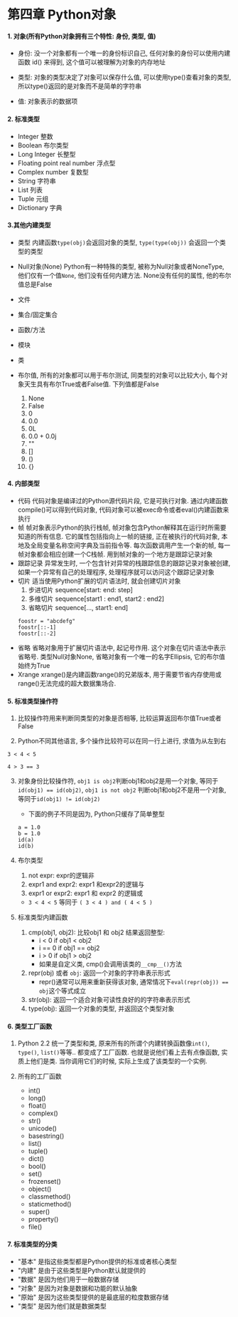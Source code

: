 # 第四章 Python对象

#### 1. 对象(所有Python对象拥有三个特性: 身份, 类型, 值)

* 身份: 没一个对象都有一个唯一的身份标识自己, 任何对象的身份可以使用内建函数 id() 来得到, 这个值可以被理解为对象的内存地址

* 类型: 对象的类型决定了对象可以保存什么值, 可以使用type()查看对象的类型, 所以type()返回的是对象而不是简单的字符串

* 值: 对象表示的数据项


#### 2. 标准类型
* Integer 整数
* Boolean 布尔类型
* Long Integer 长整型
* Floating point real number 浮点型
* Complex number 复数型
* String 字符串
* List 列表
* Tuple 元组
* Dictionary 字典

#### 3.其他内建类型
* 类型
    内建函数`type(obj)`会返回对象的类型, `type(type(obj))` 会返回一个类型的类型

* Null对象(None)
    Python有一种特殊的类型, 被称为Null对象或者NoneType, 他们仅有一个值`None`, 他们没有任何内建方法. None没有任何的属性, 他的布尔值总是False

* 文件
* 集合/固定集合
* 函数/方法
* 模块
* 类


* 布尔值, 所有的对象都可以用于布尔测试, 同类型的对象可以比较大小, 每个对象天生具有布尔True或者False值. 下列值都是False
    1. None
    2. False
    3. 0
    4. 0.0
    5. 0L
    6. 0.0 + 0.0j
    7. ""
    8. []
    9. ()
    10. {}





#### 4. 内部类型
* 代码
    代码对象是编译过的Python源代码片段, 它是可执行对象. 通过内建函数compile()可以得到代码对象, 代码对象可以被exec命令或者eval()内建函数来执行
* 帧
    帧对象表示Python的执行栈帧, 帧对象包含Python解释其在运行时所需要知道的所有信息. 它的属性包括指向上一帧的链接, 正在被执行的代码对象, 本地及全局变量名称空间字典及当前指令等. 每次函数调用产生一个新的帧, 每一帧对象都会相应创建一个C栈帧. 用到帧对象的一个地方是跟踪记录对象
* 跟踪记录
    异常发生时, 一个包含针对异常的栈跟踪信息的跟踪记录对象被创建, 如果一个异常有自己的处理程序, 处理程序就可以访问这个跟踪记录对象
* 切片
    适当使用Python扩展的切片语法时, 就会创建切片对象
    1. 步进切片
        sequence[start: end: step]
    2. 多维切片
        sequence[start1 : end1, start2 : end2]
    3. 省略切片
        sequence[..., start1: end]
    ```
    foostr = "abcdefg"
    foostr[::-1]
    foostr[::-2]
    ```
* 省略
    省略对象用于扩展切片语法中, 起记号作用. 这个对象在切片语法中表示省略号. 类型Null对象None, 省略对象有一个唯一的名字Ellipsis, 它的布尔值始终为True
* Xrange
    xrange()是内建函数range()的兄弟版本, 用于需要节省内存使用或range()无法完成的超大数据集场合.



#### 5. 标准类型操作符
1. 比较操作符用来判断同类型的对象是否相等, 比较运算返回布尔值True或者False

2. Python不同其他语言, 多个操作比较符可以在同一行上进行, 求值为从左到右
```
3 < 4 < 5

4 > 3 == 3
```

3. 对象身份比较操作符, `obj1 is obj2`判断obj1和obj2是用一个对象, 等同于`id(obj1) == id(obj2)`, `obj1 is not obj2` 判断obj1和obj2不是用一个对象, 等同于`id(obj1) != id(obj2)`
    * 下面的例子不同是因为, Python只缓存了简单整型
    ```
    a = 1.0
    b = 1.0
    id(a)
    id(b)
    ```

4. 布尔类型
    1. not expr: expr的逻辑非
    2. expr1 and expr2: expr1 和expr2的逻辑与
    3. expr1 or expr2: expr1 和 expr2 的逻辑或
    * `3 < 4 < 5` 等同于 `( 3 < 4 ) and ( 4 < 5 )`

5. 标准类型内建函数
    1. cmp(obj1, obj2): 比较obj1 和 obj2 结果返回整型:
        * i < 0 if obj1 < obj2
        * i == 0 if obj1 == obj2
        * i > 0 if obj1 > obj2
        * 如果是自定义类, cmp()会调用该类的`__cmp__()`方法
    2. repr(obj) 或者 `obj`: 返回一个对象的字符串表示形式
        * repr()通常可以用来重新获得该对象, 通常情况下`eval(repr(obj)) == obj`这个等式成立
    3. str(obj): 返回一个适合对象可读性良好的的字符串表示形式
    4. type(obj): 返回一个对象的类型, 并返回这个类型对象



#### 6. 类型工厂函数
1. Python 2.2 统一了类型和类, 原来所有的所谓个内建转换函数像`int()`, `type()`, `list()`等等.. 都变成了工厂函数. 也就是说他们看上去有点像函数, 实质上他们是类. 当你调用它们的时候, 实际上生成了该类型的一个实例.

2. 所有的工厂函数
    * int()
    * long()
    * float()
    * complex()
    * str()
    * unicode()
    * basestring()
    * list()
    * tuple()
    * dict()
    * bool()
    * set()
    * frozenset()
    * object()
    * classmethod()
    * staticmethod()
    * super()
    * property()
    * file()


#### 7. 标准类型的分类
* "基本" 是指这些类型都是Python提供的标准或者核心类型
* "内建" 是由于这些类型是Python默认就提供的
* "数据" 是因为他们用于一般数据存储
* "对象" 是因为对象是数据和功能的默认抽象
* "原始" 是因为这些类型提供的是最底层的粒度数据存储
* "类型" 是因为他们就是数据类型
















